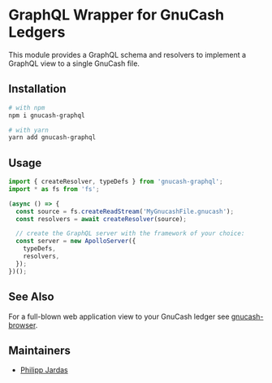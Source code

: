 # GraphQL Wrapper for GnuCash Ledgers

This module provides a GraphQL schema and resolvers to implement a GraphQL view to a single GnuCash file.

## Installation

```bash
# with npm
npm i gnucash-graphql

# with yarn
yarn add gnucash-graphql
```

## Usage

```typescript
import { createResolver, typeDefs } from 'gnucash-graphql';
import * as fs from 'fs';

(async () => {
  const source = fs.createReadStream('MyGnucashFile.gnucash');
  const resolvers = await createResolver(source);

  // create the GraphQL server with the framework of your choice:
  const server = new ApolloServer({
    typeDefs,
    resolvers,
  });
})();
```

## See Also

For a full-blown web application view to your GnuCash ledger see [gnucash-browser](https://github.com/phjardas/gnucash-browser).

## Maintainers

- [Philipp Jardas](https://github.com/phjardas)
